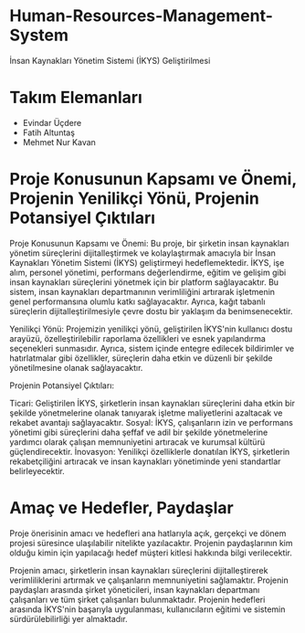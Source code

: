 # Human-Resources-Management-System 

İnsan Kaynakları Yönetim Sistemi (İKYS) Geliştirilmesi

# Takım Elemanları
- Evindar Üçdere
- Fatih Altuntaş
- Mehmet Nur Kavan

# Proje Konusunun Kapsamı ve Önemi, Projenin Yenilikçi Yönü, Projenin Potansiyel Çıktıları
Proje Konusunun Kapsamı ve Önemi:
Bu proje, bir şirketin insan kaynakları yönetim süreçlerini dijitalleştirmek ve kolaylaştırmak amacıyla bir İnsan Kaynakları Yönetim Sistemi (İKYS) geliştirmeyi hedeflemektedir. İKYS, işe alım, personel yönetimi, performans değerlendirme, eğitim ve gelişim gibi insan kaynakları süreçlerini yönetmek için bir platform sağlayacaktır. Bu sistem, insan kaynakları departmanının verimliliğini artırarak işletmenin genel performansına olumlu katkı sağlayacaktır. Ayrıca, kağıt tabanlı süreçlerin dijitalleştirilmesiyle çevre dostu bir yaklaşım da benimsenecektir.

Yenilikçi Yönü:
Projemizin yenilikçi yönü, geliştirilen İKYS'nin kullanıcı dostu arayüzü, özelleştirilebilir raporlama özellikleri ve esnek yapılandırma seçenekleri sunmasıdır. Ayrıca, sistem içinde entegre edilecek bildirimler ve hatırlatmalar gibi özellikler, süreçlerin daha etkin ve düzenli bir şekilde yönetilmesine olanak sağlayacaktır.

Projenin Potansiyel Çıktıları:

Ticari: Geliştirilen İKYS, şirketlerin insan kaynakları süreçlerini daha etkin bir şekilde yönetmelerine olanak tanıyarak işletme maliyetlerini azaltacak ve rekabet avantajı sağlayacaktır.
Sosyal: İKYS, çalışanların izin ve performans yönetimi gibi süreçlerini daha şeffaf ve adil bir şekilde yönetmelerine yardımcı olarak çalışan memnuniyetini artıracak ve kurumsal kültürü güçlendirecektir.
İnovasyon: Yenilikçi özelliklerle donatılan İKYS, şirketlerin rekabetçiliğini artıracak ve insan kaynakları yönetiminde yeni standartlar belirleyecektir.

# Amaç ve Hedefler, Paydaşlar
Proje önerisinin amacı ve hedefleri ana hatlarıyla açık, gerçekçi ve dönem projesi süresince ulaşılabilir nitelikte yazılacaktır.
Projenin paydaşlarının kim olduğu kimin için yapılacağı hedef müşteri kitlesi hakkında bilgi verilecektir.

Projenin amacı, şirketlerin insan kaynakları süreçlerini dijitalleştirerek verimliliklerini artırmak ve çalışanların memnuniyetini sağlamaktır. Projenin paydaşları arasında şirket yöneticileri, insan kaynakları departmanı çalışanları ve tüm şirket çalışanları bulunmaktadır. Projenin hedefleri arasında İKYS'nin başarıyla uygulanması, kullanıcıların eğitimi ve sistemin sürdürülebilirliği yer almaktadır.
